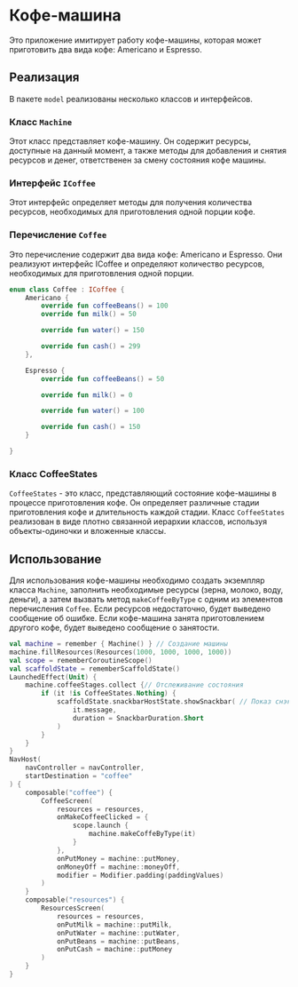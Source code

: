 # Кофе-машина

Это приложение имитирует работу кофе-машины, которая может приготовить два вида кофе: Americano и
Espresso.

## Реализация

В пакете `model` реализованы несколько классов и интерфейсов.

### Класс `Machine`

Этот класс представляет кофе-машину. Он содержит ресурсы, доступные на данный момент,
а также методы для добавления и снятия ресурсов и денег, ответственен за смену состояния
кофе машины.

### Интерфейс `ICoffee`

Этот интерфейс определяет методы для получения количества ресурсов, необходимых для приготовления
одной порции кофе.

### Перечисление `Coffee`

Это перечисление содержит два вида кофе: Americano и Espresso. Они реализуют
интерфейс ICoffee и определяют количество ресурсов, необходимых для приготовления одной порции.

```kotlin
enum class Coffee : ICoffee {
    Americano {
        override fun coffeeBeans() = 100
        override fun milk() = 50

        override fun water() = 150

        override fun cash() = 299
    },

    Espresso {
        override fun coffeeBeans() = 50

        override fun milk() = 0

        override fun water() = 100

        override fun cash() = 150
    }

}
```

### Класс CoffeeStates

`CoffeeStates` - это класс, представляющий состояние кофе-машины в процессе приготовления кофе.
Он определяет различные стадии приготовления кофе и длительность каждой стадии.
Класс `CoffeeStates` реализован в виде плотно связанной иерархии классов, используя
объекты-одиночки и вложенные классы.

## Использование

Для использования кофе-машины необходимо создать экземпляр класса `Machine`,
заполнить необходимые ресурсы (зерна, молоко, воду, деньги), а затем вызвать метод
`makeCoffeeByType` с одним из элементов перечисления `Coffee`.
Если ресурсов недостаточно, будет выведено сообщение об ошибке. Если кофе-машина занята
приготовлением другого кофе, будет выведено сообщение о занятости.

```kotlin
val machine = remember { Machine() } // Создание машины
machine.fillResources(Resources(1000, 1000, 1000, 1000))
val scope = rememberCoroutineScope()
val scaffoldState = rememberScaffoldState()
LaunchedEffect(Unit) {
    machine.coffeeStages.collect {// Отслеживание состояния 
        if (it !is CoffeeStates.Nothing) {
            scaffoldState.snackbarHostState.showSnackbar( // Показ снэкбара с сообщением
                it.message,
                duration = SnackbarDuration.Short
            )
        }
    }
}
NavHost(
    navController = navController,
    startDestination = "coffee"
) {
    composable("coffee") {
        CoffeeScreen(
            resources = resources,
            onMakeCoffeeClicked = {
                scope.launch {
                    machine.makeCoffeByType(it)
                }
            },
            onPutMoney = machine::putMoney,
            onMoneyOff = machine::moneyOff,
            modifier = Modifier.padding(paddingValues)
        )
    }
    composable("resources") {
        ResourcesScreen(
            resources = resources,
            onPutMilk = machine::putMilk,
            onPutWater = machine::putWater,
            onPutBeans = machine::putBeans,
            onPutCash = machine::putMoney
        )
    }
}
```